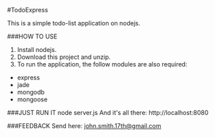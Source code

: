 #TodoExpress
<p>This is a simple todo-list application on nodejs.</p>

###HOW TO USE
1. Install nodejs.
2. Download this project and unzip.
3. To run the application, the follow modules are also required:
>
* express
* jade
* mongodb
* mongoose

###JUST RUN IT
    node server.js
And it's all there: http://localhost:8080

###FEEDBACK
Send here: <a href='mailto:john.smith.17th@gmail.com'>
john.smith.17th@gmail.com</a>